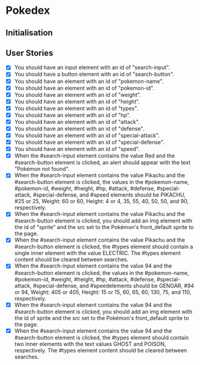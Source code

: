 # Pokedex

## Initialisation

## User Stories

- [x] You should have an input element with an id of "search-input".
- [x] You should have a button element with an id of "search-button".
- [x] You should have an element with an id of "pokemon-name".
- [x] You should have an element with an id of "pokemon-id".
- [x] You should have an element with an id of "weight".
- [x] You should have an element with an id of "height".
- [x] You should have an element with an id of "types".
- [x] You should have an element with an id of "hp".
- [x] You should have an element with an id of "attack".
- [x] You should have an element with an id of "defense".
- [x] You should have an element with an id of "special-attack".
- [x] You should have an element with an id of "special-defense".
- [x] You should have an element with an id of "speed".
- [x] When the #search-input element contains the value Red and the #search-button element is clicked, an alert should appear with the text "Pokémon not found".
- [x] When the #search-input element contains the value Pikachu and the #search-button element is clicked, the values in the #pokemon-name, #pokemon-id, #weight, #height, #hp, #attack, #defense, #special-attack, #special-defense, and #speed elements should be PIKACHU, #25 or 25, Weight: 60 or 60, Height: 4 or 4, 35, 55, 40, 50, 50, and 90, respectively.
- [x] When the #search-input element contains the value Pikachu and the #search-button element is clicked, you should add an img element with the id of "sprite" and the src set to the Pokémon's front_default sprite to the page.
- [x] When the #search-input element contains the value Pikachu and the #search-button element is clicked, the #types element should contain a single inner element with the value ELECTRIC. The #types element content should be cleared between searches.
- [x] When the #search-input element contains the value 94 and the #search-button element is clicked, the values in the #pokemon-name, #pokemon-id, #weight, #height, #hp, #attack, #defense, #special-attack, #special-defense, and #speedelements should be GENGAR, #94 or 94, Weight: 405 or 405, Height: 15 or 15, 60, 65, 60, 130, 75, and 110, respectively.
- [x] When the #search-input element contains the value 94 and the #search-button element is clicked, you should add an img element with the id of sprite and the src set to the Pokémon's front_default sprite to the page.
- [x] When the #search-input element contains the value 94 and the #search-button element is clicked, the #types element should contain two inner elements with the text values GHOST and POISON, respectively. The #types element content should be cleared between searches.
